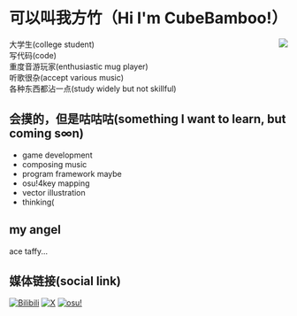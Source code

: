 # 可以叫我方竹（Hi I'm CubeBamboo!）

<a href="https://github.com/anuraghazra/github-readme-stats">
  <img align="right" src="https://github-readme-stats.vercel.app/api/top-langs/?username=CubeBamboo&layout=compact&repo=github-readme-stats" />
</a>

大学生(college student)\
写代码(code)\
重度音游玩家(enthusiastic mug player)\
听歌很杂(accept various music)\
各种东西都沾一点(study widely but not skillful)

## 会摸的，但是咕咕咕(something I want to learn, but coming s∞n)
- game development
- composing music
- program framework maybe
- osu!4key mapping
- vector illustration
- thinking(

## my angel
ace taffy...

## 媒体链接(social link)
[![Bilibili](https://img.shields.io/badge/-CubeBamboo-00a1d6?style=flat-square&logo=bilibili&logoColor=fff)](https://space.bilibili.com/34977477)
[![X](https://img.shields.io/badge/-cube__bamboo-black?style=flat-square&logo=x&logoColor=white&labelColor=black)](https://twitter.com/cube_bamboo)
[![osu!](https://img.shields.io/badge/-CubeBamboo-EF6DA7?style=flat-square&logo=osu&logoColor=white&labelColor=EF6DA7)](https://osu.ppy.sh/users/30920469)

<!--
**CubeBamboo/CubeBamboo** is a ✨ _special_ ✨ repository because its `README.md` (this file) appears on your GitHub profile.

Here are some ideas to get you started:

- 🔭 I’m currently working on ...
- 🌱 I’m currently learning ...
- 👯 I’m looking to collaborate on ...
- 🤔 I’m looking for help with ...
- 💬 Ask me about ...
- 📫 How to reach me: ...
- 😄 Pronouns: ...
- ⚡ Fun fact: ...
-->
